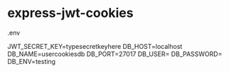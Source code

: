 # express-jwt-cookies

.env

JWT_SECRET_KEY=typesecretkeyhere
DB_HOST=localhost
DB_NAME=usercookiesdb
DB_PORT=27017
DB_USER=
DB_PASSWORD=
DB_ENV=testing
